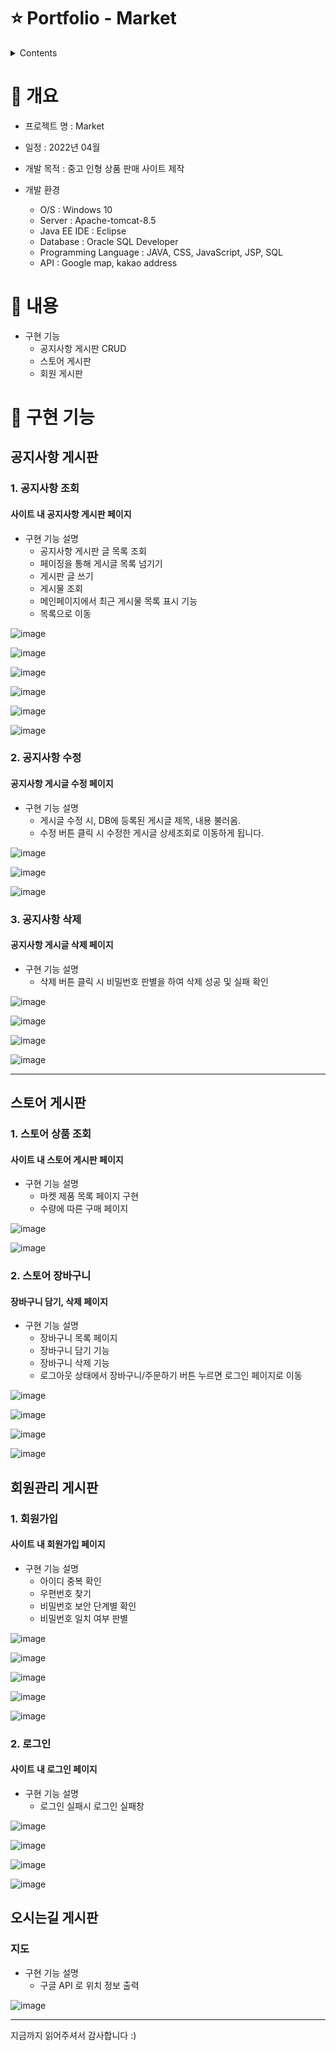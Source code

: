 # ⭐️ Portfolio - Market

<details>
<summary>Contents</summary>
<div markdown="1">       

  1. [개요](#-개요)
  2. [내용](#-내용)
  3. [구현 기능](#-구현-기능)
      + [공지사항 게시판](https://github.com/hhje0232/Market/edit/main/README.md#%EA%B3%B5%EC%A7%80%EC%82%AC%ED%95%AD-%EA%B2%8C%EC%8B%9C%ED%8C%90)
      + [스토어 게시판](https://github.com/hhje0232/Market/edit/main/README.md#%EC%8A%A4%ED%86%A0%EC%96%B4-%EA%B2%8C%EC%8B%9C%ED%8C%90)
      + [회원관리 게시판](https://github.com/hhje0232/Market/edit/main/README.md#%ED%9A%8C%EC%9B%90%EA%B4%80%EB%A6%AC-%EA%B2%8C%EC%8B%9C%ED%8C%90)
      + [오시는길 게시판](https://github.com/hhje0232/Market/edit/main/README.md#%EC%98%A4%EC%8B%9C%EB%8A%94%EA%B8%B8-%EA%B2%8C%EC%8B%9C%ED%8C%90)

</div>
</details>

# 📝 개요
+ 프로젝트 명 : Market

+ 일정 : 2022년 04월

+ 개발 목적 : 중고 인형 상품 판매 사이트 제작

+ 개발 환경
  + O/S : Windows 10
  + Server : Apache-tomcat-8.5
  + Java EE IDE : Eclipse
  + Database : Oracle SQL Developer
  + Programming Language : JAVA, CSS, JavaScript, JSP, SQL
  + API : Google map, kakao address

# 📝 내용
+ 구현 기능
  + 공지사항 게시판 CRUD
  + 스토어 게시판 
  + 회원 게시판

# 📝 구현 기능
## 공지사항 게시판
 ### 1. 공지사항 조회
 
 #### 사이트 내 공지사항 게시판 페이지
 + 구현 기능 설명
    + 공지사항 게시판 글 목록 조회
    + 페이징을 통해 게시글 목록 넘기기
    + 게시판 글 쓰기
    + 게시물 조회
    + 메인페이지에서 최근 게시물 목록 표시 기능
   + 목록으로 이동

![image](https://user-images.githubusercontent.com/104810523/174934577-942c5998-dfeb-4dfc-ae40-e8b88f125333.png)

![image](https://user-images.githubusercontent.com/104810523/174934683-7358d681-c6fe-4f7b-a5ac-8abdd238e0c4.png)

![image](https://user-images.githubusercontent.com/104810523/174934702-306c8fdb-20d8-4c06-8eab-0bfd254637bc.png)

![image](https://user-images.githubusercontent.com/104810523/174934755-b4dbecdd-85c4-4787-9e80-94a613ec313d.png)

![image](https://user-images.githubusercontent.com/104810523/174934765-776d0ea1-8d89-433b-903b-b705660420a9.png)

![image](https://user-images.githubusercontent.com/104810523/174934775-1b812c10-608f-4a0d-bd01-e6b95e16e12d.png)

 ### 2. 공지사항 수정
 #### 공지사항 게시글 수정 페이지
 + 구현 기능 설명
    + 게시글 수정 시, DB에 등록된 게시글 제목, 내용 불러옴.
    + 수정 버튼 클릭 시 수정한 게시글 상세조회로 이동하게 됩니다.
   
![image](https://user-images.githubusercontent.com/104810523/174935520-31cfbe52-b04b-40fa-ac06-27e7c46ef237.png)

![image](https://user-images.githubusercontent.com/104810523/174935527-a39a7247-22e3-4af8-b7c7-831ddb8ad077.png)

![image](https://user-images.githubusercontent.com/104810523/174935539-c610b2ea-2c15-4928-b1c3-ff5708baa128.png)


 ### 3. 공지사항 삭제
 #### 공지사항 게시글 삭제 페이지
 + 구현 기능 설명
    + 삭제 버튼 클릭 시 비밀번호 판별을 하여 삭제 성공 및 실패 확인

![image](https://user-images.githubusercontent.com/104810523/174935881-69d32d5d-5beb-4444-9ccd-331dca127ce1.png)

![image](https://user-images.githubusercontent.com/104810523/174935905-ce2b8a09-30a4-4d34-bf12-1d0ffa620871.png)

![image](https://user-images.githubusercontent.com/104810523/174935853-afdc7d84-a873-468d-916c-d74901844fc0.png)

![image](https://user-images.githubusercontent.com/104810523/174935860-c2c41049-ed62-4401-adc8-1291f46563f2.png)

-------------------------------------
## 스토어 게시판 
### 1. 스토어 상품 조회
 #### 사이트 내 스토어 게시판 페이지
 + 구현 기능 설명
    + 마켓 제품 목록 페이지 구현
    + 수량에 따른 구매 페이지

![image](https://user-images.githubusercontent.com/104810523/174937033-437bce97-76dc-4543-87cd-40f3b1d1634e.png)

![image](https://user-images.githubusercontent.com/104810523/174937040-c876affc-5f14-46fd-a2a8-083071d9e406.png)




### 2. 스토어 장바구니 
#### 장바구니 담기, 삭제 페이지
 + 구현 기능 설명
    + 장바구니 목록 페이지
    + 장바구니 담기 기능
    + 장바구니 삭제 기능
    + 로그아웃 상태에서 장바구니/주문하기 버튼 누르면 로그인 페이지로 이동

![image](https://user-images.githubusercontent.com/104810523/174937044-0e2bbd6c-9cde-435c-a553-57a0a0f97656.png)

![image](https://user-images.githubusercontent.com/104810523/174937056-36b2ab4c-b960-4696-9873-bb33bebc5eab.png)

![image](https://user-images.githubusercontent.com/104810523/174937062-81407353-cb46-499c-bc4b-d90fda2c1a44.png)

![image](https://user-images.githubusercontent.com/104810523/174937069-fa53c112-8ee8-407e-a4cf-424744d5ea5a.png)

## 회원관리 게시판
 ### 1. 회원가입
 
 #### 사이트 내 회원가입 페이지
 + 구현 기능 설명
    + 아이디 중복 확인
    + 우편번호 찾기
    + 비밀번호 보안 단계별 확인
    + 비밀번호 일치 여부 판별


![image](https://user-images.githubusercontent.com/104810523/174937912-83ac9b6d-b4a2-4b10-869e-150315310a49.png)

![image](https://user-images.githubusercontent.com/104810523/174937921-3885fac6-3078-48e8-ae0a-e90cb79dc767.png)

![image](https://user-images.githubusercontent.com/104810523/174937930-5bf661ae-f20e-4ae8-8210-ac95eec0deaf.png)

![image](https://user-images.githubusercontent.com/104810523/174937935-2f0a6160-d3a5-4246-839b-9e509da0852b.png)

![image](https://user-images.githubusercontent.com/104810523/174937943-6f67a80c-081a-4a28-875a-8b8e4e3af5e5.png)

### 2. 로그인
 
 #### 사이트 내 로그인 페이지
 + 구현 기능 설명
    + 로그인 실패시 로그인 실패창 
 
![image](https://user-images.githubusercontent.com/104810523/174938057-0c5351b6-d382-489b-a618-c209241dc223.png)

![image](https://user-images.githubusercontent.com/104810523/174938765-7b786e12-626e-4047-9f53-59253476014a.png)

![image](https://user-images.githubusercontent.com/104810523/174938770-605964b4-b935-4943-acc5-8363f11a5f6b.png)

![image](https://user-images.githubusercontent.com/104810523/174938772-8639e1e3-583a-45b7-991d-07b8a13524b8.png)

## 오시는길 게시판
 ### 지도
 + 구현 기능 설명
    + 구글 API 로 위치 정보 출력

![image](https://user-images.githubusercontent.com/104810523/174938964-69f8822a-302a-4505-8286-53e732e0c8bc.png)

---------------------------------------
지금까지 읽어주셔서 감사합니다 :)
